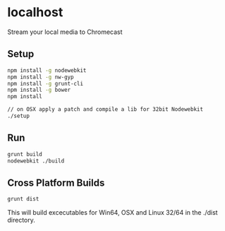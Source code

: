 localhost
=========

Stream your local media to Chromecast


## Setup

```bash
npm install -g nodewebkit
npm install -g nw-gyp
npm install -g grunt-cli
npm install -g bower
npm install

// on OSX apply a patch and compile a lib for 32bit Nodewebkit
./setup
```


## Run

```bash
grunt build
nodewebkit ./build
```

## Cross Platform Builds

```bash
grunt dist
```

This will build excecutables for Win64, OSX and Linux 32/64 in the ./dist directory.


